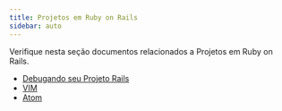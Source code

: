 ```yaml
---
title: Projetos em Ruby on Rails
sidebar: auto
---
```


Verifique nesta seção documentos relacionados a Projetos em Ruby on Rails.


* [Debugando seu Projeto Rails](/guides/rails/debug.html)
* [VIM](/guides/rails/vim.html)
* [Atom](/guides/rails/atom.html)
